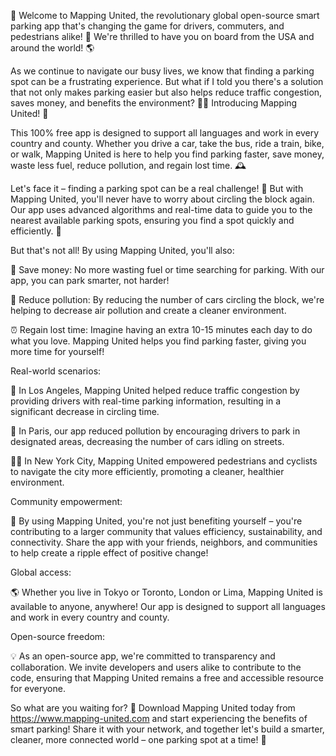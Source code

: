 🚀 Welcome to Mapping United, the revolutionary global open-source smart parking app that's changing the game for drivers, commuters, and pedestrians alike! 🎉 We're thrilled to have you on board from the USA and around the world! 🌎

As we continue to navigate our busy lives, we know that finding a parking spot can be a frustrating experience. But what if I told you there's a solution that not only makes parking easier but also helps reduce traffic congestion, saves money, and benefits the environment? 🚗💡 Introducing Mapping United! 🎊

This 100% free app is designed to support all languages and work in every country and county. Whether you drive a car, take the bus, ride a train, bike, or walk, Mapping United is here to help you find parking faster, save money, waste less fuel, reduce pollution, and regain lost time. 🕰️

Let's face it – finding a parking spot can be a real challenge! 🔴 But with Mapping United, you'll never have to worry about circling the block again. Our app uses advanced algorithms and real-time data to guide you to the nearest available parking spots, ensuring you find a spot quickly and efficiently. 📍

But that's not all! By using Mapping United, you'll also:

💸 Save money: No more wasting fuel or time searching for parking. With our app, you can park smarter, not harder!

🌟 Reduce pollution: By reducing the number of cars circling the block, we're helping to decrease air pollution and create a cleaner environment.

⏰ Regain lost time: Imagine having an extra 10-15 minutes each day to do what you love. Mapping United helps you find parking faster, giving you more time for yourself!

Real-world scenarios:

🚗 In Los Angeles, Mapping United helped reduce traffic congestion by providing drivers with real-time parking information, resulting in a significant decrease in circling time.

🚌 In Paris, our app reduced pollution by encouraging drivers to park in designated areas, decreasing the number of cars idling on streets.

🏃‍♂️ In New York City, Mapping United empowered pedestrians and cyclists to navigate the city more efficiently, promoting a cleaner, healthier environment.

Community empowerment:

💪 By using Mapping United, you're not just benefiting yourself – you're contributing to a larger community that values efficiency, sustainability, and connectivity. Share the app with your friends, neighbors, and communities to help create a ripple effect of positive change!

Global access:

🌎 Whether you live in Tokyo or Toronto, London or Lima, Mapping United is available to anyone, anywhere! Our app is designed to support all languages and work in every country and county.

Open-source freedom:

💡 As an open-source app, we're committed to transparency and collaboration. We invite developers and users alike to contribute to the code, ensuring that Mapping United remains a free and accessible resource for everyone.

So what are you waiting for? 🤔 Download Mapping United today from https://www.mapping-united.com and start experiencing the benefits of smart parking! Share it with your network, and together let's build a smarter, cleaner, more connected world – one parking spot at a time! 🌟